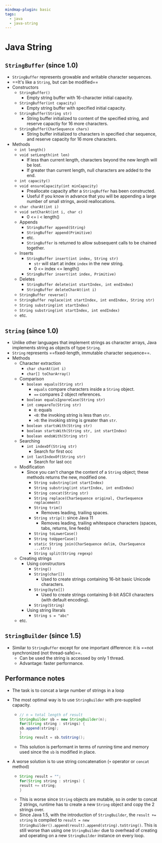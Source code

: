 ```yaml
---
mindmap-plugin: basic
tags:
  - java
  - java-string
---
```


# Java String

## `StringBuffer` (since 1.0)
- `StringBuffer` represents growable and writable character sequences.
- ==It's like a `String`, but can be modified==
- Constructors
	- `StringBuffer()`
		- Empty string buffer with 16-character initial capacity.
	- `StringBuffer(int capacity)`
		- Empty string buffer with specified initial capacity.
	- `StringBuffer(String str)`
		- String buffer initialized to content of the specified string, and reserve capactiy for 16 more characters.
	- `StringBuffer(CharSequence chars)`
		- String buffer initialized to characters in specified char sequence, and reserve capacity for 16 more characters.
- Methods
	- `int length()`
	- `void setLength(int len)`
		- If less than current length, characters beyond the new length will be lost.
		- If greater than current length, null characters are added to the end.
	- `int capacity()`
	- `void ensureCapacity(int minCapacity)`
		- Preallocate capacity after a `StringBuffer` has been constructed.
		- Useful if you know in advance that you will be appending a large number of small strings, avoid reallocations.
	- `char charAt(int i)`
	- `void setCharAt(int i, char c)`
		- 0 <= i < length()
	- Appends
		- `StringBuffer append(String)`
		- `StringBuffer append(Primitive)`
		- etc.
		- `StringBuffer` is returned to allow subsequent calls to be chained together.
	- Inserts
		- `StringBuffer insert(int index, String str)`
			- `str` will start at index `index` in the new string.
			- 0 <= index <= length()
		- `StringBuffer insert(int index, Primitive)`
	- Deletes
		- `StringBuffer delete(int startIndex, int endIndex)`
		- `StringBuffer deleteCharAt(int i)`
	- `StringBuffer reverse()`
	- `StringBuffer replace(int startIndex, int endIndex, String str)`
	- `String substring(int startIndex)`
	- `String substring(int startIndex, int endIndex)`
	- etc.

## `String` (since 1.0)
- Unlike other languages that implement strings as character arrays, Java implements string as objects of type `String`.
- `String` represents ==fixed-length, immutable character sequence==.
- Methods
	- Character extraction
		- `char charAt(int i)`
		- `char[] toCharArray()`
	- Comparison
		- `boolean equals(String str)`
			- `equals` compare characters inside a `String` object.
			- `==` compares 2 object references.
		- `boolean equalsIgnoreCase(String str)`
		- `int compareTo(String str)`
			- `0`: equals
			- `<0`: the invoking string is less than `str`.
			- `>0`: the invoking string is greater than `str`.
		- `boolean startsWith(String str)`
		- `boolean startsWith(String str, int startIndex)`
		- `boolean endsWith(String str)`
	- Searching
		- `int indexOf(String str)`
			- Search for first occ
		- `int lastIndexOf(String str)`
			- Search for last occ
	- Modification
		- Since you can't change the content of a `String` object; these methods returns the new, modified one.
			- `String substring(int startIndex)`
			- `String substring(int startIndex, int endIndex)`
			- `String concat(String str)`
			- `String replace(CharSequence original, CharSequence replacement)`
			- `String trim()`
				- Removes leading, trailing spaces.
			- `String strip()`: since Java 11
				- Removes leading, trailing whitespace characters (spaces, tabs, returns, line feeds)
			- `String toLowerCase()`
			- `String toUpperCase()`
			- `static String join(CharSequence delim, CharSequence ...strs)`
			- `String split(String regexp)`
	- Creating strings
		- Using constructors
			- `String()`
			- `String(char[])`
				- Used to create strings containing 16-bit basic Unicode characters.
			- `String(byte[])`
				- Used to create strings containing 8-bit ASCII characters (with default encoding).
			- `String(String)`
		- Using string literals
			- `String s = "abc"`
	- etc.

## `StringBuilder` (since 1.5)
- Similar to `StringBuffer` except for one important difference: it is ==not synchronized (not thread-safe)==.
	- Can be used the string is accessed by only 1 thread.
	- Advantage: faster performance.

## Performance notes
- The task is to concat a large number of strings in a loop
- The most optimal way is to use `StringBuilder` with pre-supplied capacity.

	-
	  ```java
	  // n = total length of result
	  StringBuilder sb = new StringBuilder(n);
	  for(String string : strings) {
	  sb.append(string);
	  }
	  String result = sb.toString();
	  ```

	- This solution is performant in terms of running time and memory used since the `sb` is modified in place.
- A worse solution is to use string concatenation (`+` operator or `concat` method)

	-
	  ```java
	  String result = "";
	  for(String string : strings) {
	  result += string;
	  }

	- This is worse since `String` objects are mutable, so in order to concat 2 strings, runtime has to create a new `String` object and copy the 2 strings over.
	- Since Java 1.5, with the introduction of `StringBuilder`, the `result += string` is compiled to `result = new StringBuilder().append(result).append(string).toString()`. This is still worse than using one `StringBuilder` due to overhead of creating and operating on a new `StringBuilder` instance on every loop.